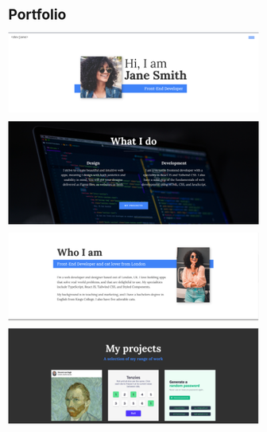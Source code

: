 # Portfolio

![alt text](image.png)

![alt text](image-1.png)

![alt text](image-2.png)

![alt text](image-3.png)
